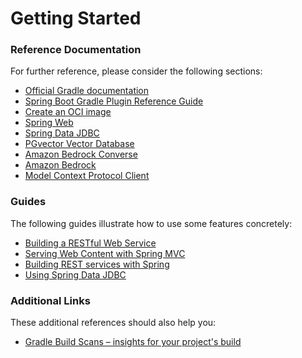 # Getting Started

### Reference Documentation
For further reference, please consider the following sections:

* [Official Gradle documentation](https://docs.gradle.org)
* [Spring Boot Gradle Plugin Reference Guide](https://docs.spring.io/spring-boot/3.5.0/gradle-plugin)
* [Create an OCI image](https://docs.spring.io/spring-boot/3.5.0/gradle-plugin/packaging-oci-image.html)
* [Spring Web](https://docs.spring.io/spring-boot/3.5.0/reference/web/servlet.html)
* [Spring Data JDBC](https://docs.spring.io/spring-boot/3.5.0/reference/data/sql.html#data.sql.jdbc)
* [PGvector Vector Database](https://docs.spring.io/spring-ai/reference/api/vectordbs/pgvector.html)
* [Amazon Bedrock Converse](https://docs.spring.io/spring-ai/reference/api/bedrock-converse.html)
* [Amazon Bedrock](https://docs.spring.io/spring-ai/reference/api/bedrock-chat.html)
* [Model Context Protocol Client](https://docs.spring.io/spring-ai/reference/api/mcp/mcp-client-boot-starter-docs.html)

### Guides
The following guides illustrate how to use some features concretely:

* [Building a RESTful Web Service](https://spring.io/guides/gs/rest-service/)
* [Serving Web Content with Spring MVC](https://spring.io/guides/gs/serving-web-content/)
* [Building REST services with Spring](https://spring.io/guides/tutorials/rest/)
* [Using Spring Data JDBC](https://github.com/spring-projects/spring-data-examples/tree/master/jdbc/basics)

### Additional Links
These additional references should also help you:

* [Gradle Build Scans – insights for your project's build](https://scans.gradle.com#gradle)

